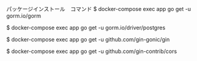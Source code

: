 パッケージインストール　コマンド
$ docker-compose exec app go get -u gorm.io/gorm

$ docker-compose exec app go get -u gorm.io/driver/postgres

$ docker-compose exec app go get -u github.com/gin-gonic/gin

$ docker-compose exec app go get -u github.com/gin-contrib/cors